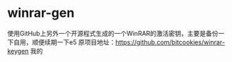 # winrar-gen
使用GitHub上另外一个开源程式生成的一个WinRAR的激活密钥，主要是备份一下自用，顺便续期一下e5
原项目地址：https://github.com/bitcookies/winrar-keygen
我的

